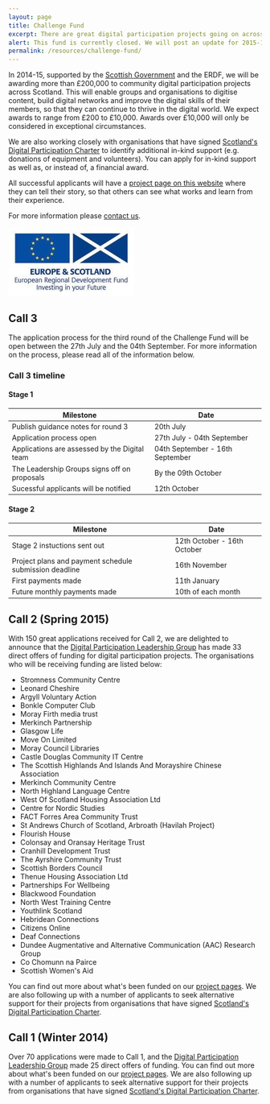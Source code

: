 ```yaml
---
layout: page
title: Challenge Fund
excerpt: There are great digital participation projects going on across Scotland. We want to support existing projects to do more, and encourage new projects to get started.
alert: This fund is currently closed. We will post an update for 2015-16 as soon as possible. If you would like to see a list of successful Challenge Fund organisations please scroll down. 
permalink: /resources/challenge-fund/
---
```



In 2014-15, supported by the [Scottish Government](http://www.gov.scot) and the ERDF, we will be awarding more than £200,000 to community digital participation projects across Scotland. This will enable groups and organisations to digitise content, build digital networks and improve the digital skills of their members, so that they can continue to thrive in the digital world. We expect awards to range from £200 to £10,000. Awards over £10,000 will only be considered in exceptional circumstances.

We are also working closely with organisations that have signed [Scotland's Digital Participation Charter](/charter/) to identify additional in-kind support (e.g. donations of equipment and volunteers). You can apply for in-kind support as well as, or instead of, a financial award.

All successful applicants will have a [project page on this website](/projects/) where they can tell their story, so that others can see what works and learn from their experience.

For more information please [contact us](/contact/).

![ERDF](/images/erdf.jpg)

## Call 3 

The application process for the third round of the Challenge Fund will be open between the 27th July and the 04th September.  For more information on the process, please read all of the information below.

### Call 3 timeline

#### Stage 1

<div class="row">
<table class="table table-bordered">
 <thead>
      <tr>
        <th>Milestone</th>
        <th>Date</th>
      </tr>
    </thead>
    <tbody>
      <tr>
        <td class="col-md-6">Publish guidance notes for round 3</td>
        <td>20th July</td>
      </tr>
      <tr>
      <td class="col-md-6">Application process open</td>
        <td>27th July - 04th September</td>
      </tr>
	  <tr>
      <td class="col-md-6">Applications are assessed by the Digital team</td>
        <td>04th September - 16th September</td>
      </tr>
  		<tr>
      <td class="col-md-6">The Leadership Groups signs off on proposals</td>
        <td>By the 09th October</td>
      </tr>
  		<tr>
      <td class="col-md-6">Sucessful applicants will be notified</td>
        <td>12th October</td>
      </tr>
      </tbody>
</table>
</div>

#### Stage 2

<div class="row">
<table class="table table-bordered">
 <thead>
      <tr>
        <th>Milestone</th>
        <th>Date</th>
      </tr>
    </thead>
    <tbody>
      <tr>
        <td class="col-md-6">Stage 2 instuctions sent out</td>
        <td>12th October - 16th October</td>
      </tr>
      <tr>
      <td class="col-md-6">Project plans and payment schedule submission deadline</td>
        <td>16th November</td>
      </tr>
	  <tr>
      <td class="col-md-6">First payments made</td>
        <td>11th January</td>
      </tr>
  		<tr>
      <td class="col-md-6">Future monthly payments made</td>
        <td>10th of each month</td>
      </tr>
      </tbody>
</table>
</div>

## Call 2 (Spring 2015) 

With 150 great applications received for Call 2, we are delighted to announce that the [Digital Participation Leadership Group](/about/) has made 33 direct offers of funding for digital participation projects. The organisations who will be receiving funding are listed below:

* Stromness Community Centre
* Leonard Cheshire
* Argyll Voluntary Action
* Bonkle Computer Club
* Moray Firth media trust
* Merkinch Partnership
* Glasgow Life
* Move On Limited
* Moray Council Libraries
* Castle Douglas Community IT Centre
* The Scottish Highlands And Islands And Morayshire Chinese Association
* Merkinch Community Centre
* North Highland Language Centre
* West Of Scotland Housing Association Ltd
* Centre for Nordic Studies
* FACT Forres Area Community Trust
* St Andrews Church of Scotland, Arbroath (Havilah Project)
* Flourish House
* Colonsay and Oransay Heritage Trust
* Cranhill Development Trust
* The Ayrshire Community Trust
* Scottish Borders Council
* Thenue Housing Association Ltd
* Partnerships For Wellbeing
* Blackwood Foundation
* North West Training Centre
* Youthlink Scotland
* Hebridean Connections
* Citizens Online
* Deaf Connections
* Dundee Augmentative and Alternative Communication (AAC) Research Group
* Co Chomunn na Pairce
* Scottish Women's Aid

You can find out more about what's been funded on our [project pages](/projects/). We are also following up with a number of applicants to seek alternative support for their projects from organisations that have signed [Scotland's Digital Participation Charter](/charter/). 



## Call 1 (Winter 2014)

Over 70 applications were made to Call 1, and the [Digital Participation Leadership Group](/about/) made 25 direct offers of funding. You can find out more about what's been funded on our [project pages](/projects/). We are also following up with a number of applicants to seek alternative support for their projects from organisations that have signed [Scotland's Digital Participation Charter](/charter/).
